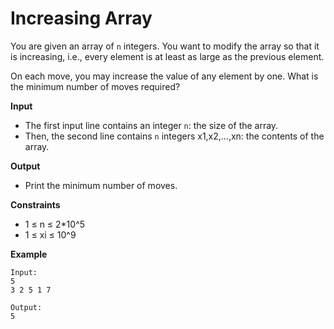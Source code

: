 # Increasing Array

You are given an array of `n` integers. You want to modify the array so that it is increasing, i.e., every element is at least as large as the previous element.

On each move, you may increase the value of any element by one. What is the minimum number of moves required?

**Input**
- The first input line contains an integer `n`: the size of the array.
- Then, the second line contains `n` integers x1,x2,…,xn: the contents of the array.

**Output**
- Print the minimum number of moves.

**Constraints**
- 1 ≤ n ≤ 2*10^5
- 1 ≤ xi ≤ 10^9

**Example**
```
Input:
5
3 2 5 1 7

Output:
5
```
